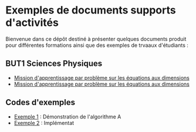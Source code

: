 # Exemples de documents supports d'activités

Bienvenue dans ce dépôt destiné à présenter quelques documents produit pour différentes formations ainsi que des exemples de trvaaux d'étudiants :

## BUT1 Sciences Physiques
- [Mission d'apprentissage par problème sur les équations aux dimensions](/APP1_dimensions.pdf)
- [Mission d'apprentissage par problème sur les équations aux dimensions](guide_utilisateur.md)

## Codes d'exemples
- [Exemple 1](exemples/exemple1.py) : Démonstration de l'algorithme A
- [Exemple 2](exemples/exemple2.py) : Implémentat
